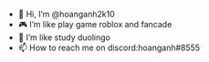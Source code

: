 - 👋 Hi, I’m @hoanganh2k10
- 🎮 I’m like play game roblox and fancade
- 🌱 I’m like study duolingo
- 📫 How to reach me on discord:hoanganh#8555
<!---
hoanganh2k10/hoanganh2k10 is a ✨ special ✨ repository because its `README.md` (this file) appears on your GitHub profile.
You can click the Preview link to take a look at your changes.
--->
